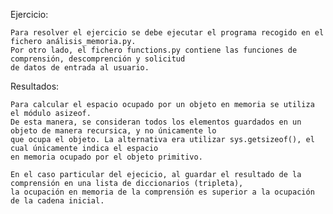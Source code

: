 Ejercicio:

    Para resolver el ejercicio se debe ejecutar el programa recogido en el fichero análisis_memoria.py.
    Por otro lado, el fichero functions.py contiene las funciones de comprensión, descomprención y solicitud 
    de datos de entrada al usuario.

Resultados:

    Para calcular el espacio ocupado por un objeto en memoria se utiliza el módulo asizeof. 
    De esta manera, se consideran todos los elementos guardados en un objeto de manera recursica, y no únicamente lo 
    que ocupa el objeto. La alternativa era utilizar sys.getsizeof(), el cual únicamente indica el espacio
    en memoria ocupado por el objeto primitivo.

    En el caso particular del ejecicio, al guardar el resultado de la comprensión en una lista de diccionarios (tripleta),
    la ocupación en memoria de la comprensión es superior a la ocupación de la cadena inicial.


